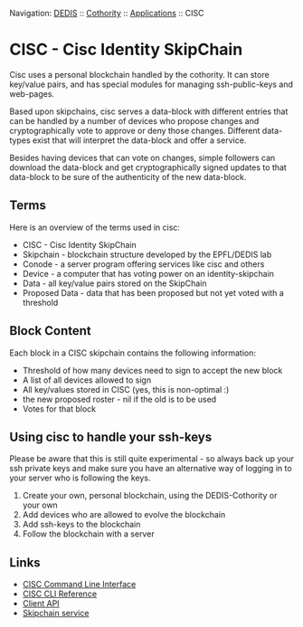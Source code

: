 Navigation: [DEDIS](https://github.com/dedis/doc/README.md) ::
[Cothority](../README.md) ::
[Applications](../doc/Applications.md) ::
CISC

# CISC - Cisc Identity SkipChain

Cisc uses a personal blockchain handled by the cothority. It
can store key/value pairs, and has special modules for managing
ssh-public-keys and web-pages.

Based upon skipchains, cisc serves a data-block with different entries that can
be handled by a number of devices who propose changes and cryptographically vote
to approve or deny those changes. Different data-types exist that will interpret
the data-block and offer a service.

Besides having devices that can vote on changes, simple followers can download
the data-block and get cryptographically signed updates to that data-block to be
sure of the authenticity of the new data-block.

## Terms

Here is an overview of the terms used in cisc:
- CISC - Cisc Identity SkipChain
- Skipchain - blockchain structure developed by the EPFL/DEDIS lab
- Conode - a server program offering services like cisc and others
- Device - a computer that has voting power on an identity-skipchain
- Data - all key/value pairs stored on the SkipChain
- Proposed Data - data that has been proposed but not yet voted with a threshold

## Block Content

Each block in a CISC skipchain contains the following information:

- Threshold of how many devices need to sign to accept the new block
- A list of all devices allowed to sign
- All key/values stored in CISC (yes, this is non-optimal :)
- the new proposed roster - nil if the old is to be used
- Votes for that block

## Using cisc to handle your ssh-keys

Please be aware that this is still quite experimental - so always back up your
ssh private keys and make sure you have an alternative way of logging in to
your server who is following the keys.

1. Create your own, personal blockchain, using the DEDIS-Cothority or your own
2. Add devices who are allowed to evolve the blockchain
3. Add ssh-keys to the blockchain
4. Follow the blockchain with a server


## Links

- [CISC Command Line Interface](CLI.md)
- [CISC CLI Reference](Reference.md)
- [Client API](../identity/README.md)
- [Skipchain service](../skipchain/README.md)
